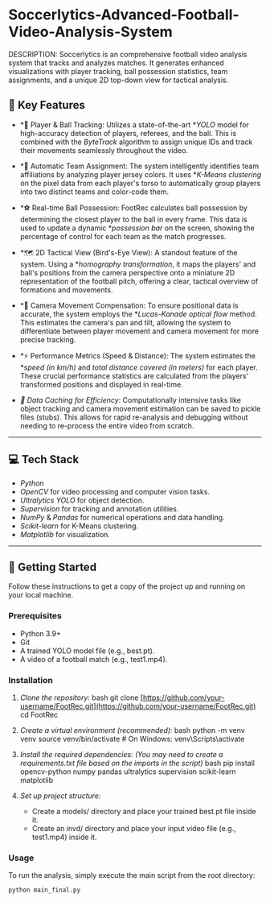 # Soccerlytics-Advanced-Football-Video-Analysis-System
DESCRIPTION:
Soccerlytics is an comprehensive football video analysis system that tracks and analyzes matches. It generates enhanced visualizations with player tracking, ball possession statistics, team assignments, and a unique 2D top-down view for tactical analysis.

## 🌟 Key Features

-   *🔎 Player & Ball Tracking: Utilizes a state-of-the-art **YOLO* model for high-accuracy detection of players, referees, and the ball. This is combined with the *ByteTrack* algorithm to assign unique IDs and track their movements seamlessly throughout the video.

-   *🎨 Automatic Team Assignment: The system intelligently identifies team affiliations by analyzing player jersey colors. It uses **K-Means clustering* on the pixel data from each player's torso to automatically group players into two distinct teams and color-code them.

-   *⚽ Real-time Ball Possession: FootRec calculates ball possession by determining the closest player to the ball in every frame. This data is used to update a dynamic **possession bar* on the screen, showing the percentage of control for each team as the match progresses.

-   *🗺 2D Tactical View (Bird's-Eye View): A standout feature of the system. Using a **homography transformation*, it maps the players' and ball's positions from the camera perspective onto a miniature 2D representation of the football pitch, offering a clear, tactical overview of formations and movements.

-   *🎥 Camera Movement Compensation: To ensure positional data is accurate, the system employs the **Lucas-Kanade optical flow* method. This estimates the camera's pan and tilt, allowing the system to differentiate between player movement and camera movement for more precise tracking.

-   *⚡ Performance Metrics (Speed & Distance): The system estimates the **speed (in km/h)* and *total distance covered (in meters)* for each player. These crucial performance statistics are calculated from the players' transformed positions and displayed in real-time.

-   *💾 Data Caching for Efficiency*: Computationally intensive tasks like object tracking and camera movement estimation can be saved to pickle files (stubs). This allows for rapid re-analysis and debugging without needing to re-process the entire video from scratch.

---

## 💻 Tech Stack

-   *Python*
-   *OpenCV* for video processing and computer vision tasks.
-   *Ultralytics YOLO* for object detection.
-   *Supervision* for tracking and annotation utilities.
-   *NumPy* & *Pandas* for numerical operations and data handling.
-   *Scikit-learn* for K-Means clustering.
-   *Matplotlib* for visualization.

---

## 🚀 Getting Started

Follow these instructions to get a copy of the project up and running on your local machine.

### Prerequisites

-   Python 3.9+
-   Git
-   A trained YOLO model file (e.g., best.pt).
-   A video of a football match (e.g., test1.mp4).

### Installation

1.  *Clone the repository:*
    bash
    git clone [https://github.com/your-username/FootRec.git](https://github.com/your-username/FootRec.git)
    cd FootRec
    

2.  *Create a virtual environment (recommended):*
    bash
    python -m venv venv
    source venv/bin/activate  # On Windows: venv\Scripts\activate
    

3.  *Install the required dependencies:*
    *(You may need to create a requirements.txt file based on the imports in the script)*
    bash
    pip install opencv-python numpy pandas ultralytics supervision scikit-learn matplotlib
    

4.  *Set up project structure:*
    -   Create a models/ directory and place your trained best.pt file inside it.
    -   Create an invd/ directory and place your input video file (e.g., test1.mp4) inside it.

### Usage

To run the analysis, simply execute the main script from the root directory:

```bash
python main_final.py
